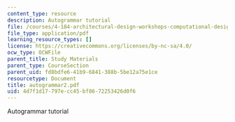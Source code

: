 ```yaml
---
content_type: resource
description: Autogrammar tutorial
file: /courses/4-184-architectural-design-workshops-computational-design-for-housing-spring-2002/4d7f1d17797ecc45bf8672253426d0f6_autogrammar2.pdf
file_type: application/pdf
learning_resource_types: []
license: https://creativecommons.org/licenses/by-nc-sa/4.0/
ocw_type: OCWFile
parent_title: Study Materials
parent_type: CourseSection
parent_uid: fd8bdfe6-41b9-6841-388b-5be12a75e1ce
resourcetype: Document
title: autogrammar2.pdf
uid: 4d7f1d17-797e-cc45-bf86-72253426d0f6
---
```

Autogrammar tutorial